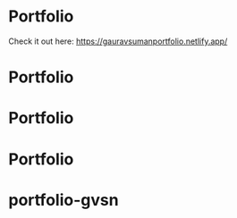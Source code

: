 # Portfolio
Check it out here: https://gauravsumanportfolio.netlify.app/
# Portfolio
# Portfolio
# Portfolio
# portfolio-gvsn
